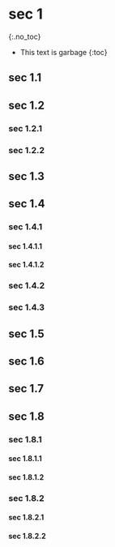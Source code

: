 # sec 1
{:.no_toc}

<div id="toc-sidebar" markdown="block">

* This text is garbage
{:toc}

</div>

## sec 1.1

## sec 1.2

### sec 1.2.1

### sec 1.2.2

## sec 1.3

## sec 1.4

### sec 1.4.1

#### sec 1.4.1.1

#### sec 1.4.1.2

### sec 1.4.2

### sec 1.4.3

## sec 1.5

## sec 1.6

## sec 1.7

## sec 1.8

### sec 1.8.1

#### sec 1.8.1.1

#### sec 1.8.1.2

### sec 1.8.2

#### sec 1.8.2.1

#### sec 1.8.2.2
